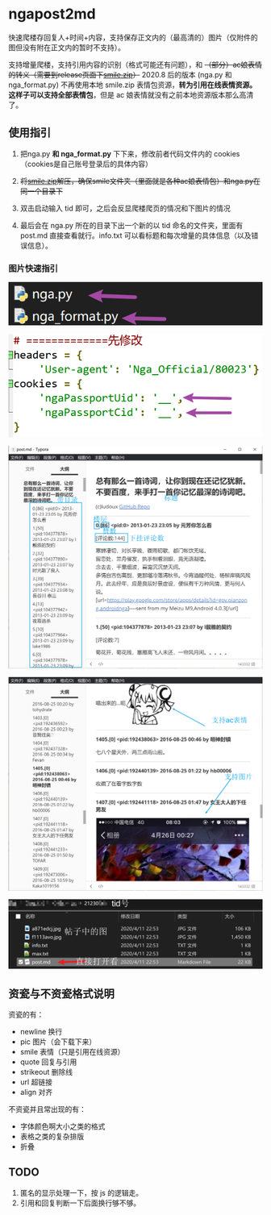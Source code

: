 # ngapost2md

快速爬楼存回复人+时间+内容，支持保存正文内的（最高清的）图片（仅附件的图但没有附在正文内的暂时不支持）。

支持增量爬楼，支持引用内容的识别（格式可能还有问题），和 ~~（部分）ac娘表情的转义（需要到release页面下[smile.zip](https://github.com/ludoux/ngapost2md/releases/tag/alpha)）~~ 2020.8 后的版本 (nga.py 和 nga_format.py) 不再使用本地 smile.zip 表情包资源，**转为引用在线表情资源。这样子可以支持全部表情包**，但是 ac 娘表情就没有之前本地资源版本那么高清了。



## 使用指引

1. 把nga.py **和 nga_format.py** 下下来，修改前者代码文件内的 cookies（cookies是自己账号登录后的具体内容）

2. ~~将[smile.zip](https://github.com/ludoux/ngapost2md/releases/tag/alpha)解压，确保smile文件夹（里面就是各种ac娘表情包）和nga.py在同一个目录下~~

3. 双击启动输入 tid 即可，之后会反显爬楼爬页的情况和下图片的情况

4. 最后会在 nga.py 所在的目录下出一个新的以 tid 命名的文件夹，里面有 post.md 直接查看就行。info.txt 可以看标题和每次增量的具体信息（以及错误信息）。

### 图片快速指引

![image-20200414232616854](README.assets/image-20200414232616854.png)

![image-20200414232733377](README.assets/image-20200414232733377.png)

![image-20200414232929882](README.assets/image-20200414232929882.png)

![postmd2](README.assets/postmd2.png)

![image-20200414233052905](README.assets/image-20200414233052905.png)

## 资瓷与不资瓷格式说明

资瓷的有：

- newline 换行
- pic 图片（会下载下来）
- smile 表情（只是引用在线资源）
- quote 回复与引用
- strikeout 删除线
- url 超链接
- align 对齐

不资瓷并且常出现的有：

- 字体颜色啊大小之类的格式
- 表格之类的复杂排版
- 折叠

## TODO
1. 匿名的显示处理一下，按 js 的逻辑走。
2. 引用和回复判断一下后面换行够不够。